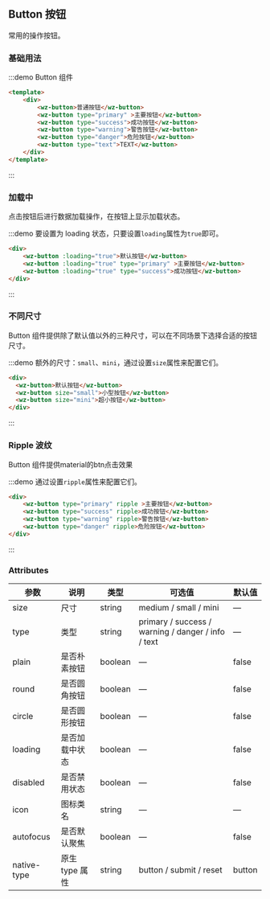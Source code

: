 
## Button 按钮
常用的操作按钮。

### 基础用法
:::demo Button 组件 

```html
<template>
    <div>
        <wz-button>普通按钮</wz-button>
        <wz-button type="primary" >主要按钮</wz-button>
        <wz-button type="success">成功按钮</wz-button>
        <wz-button type="warning">警告按钮</wz-button>
        <wz-button type="danger">危险按钮</wz-button>
        <wz-button type="text">TEXT</wz-button>
    </div>
</template>
``` 
:::

### 加载中

点击按钮后进行数据加载操作，在按钮上显示加载状态。

:::demo 要设置为 loading 状态，只要设置`loading`属性为`true`即可。

```html
<div>
    <wz-button :loading="true">默认按钮</wz-button>
    <wz-button :loading="true" type="primary" >主要按钮</wz-button>
    <wz-button :loading="true" type="success">成功按钮</wz-button>
</div>
```
:::


### 不同尺寸

Button 组件提供除了默认值以外的三种尺寸，可以在不同场景下选择合适的按钮尺寸。

:::demo 额外的尺寸：`small`、`mini`，通过设置`size`属性来配置它们。

```html
<div>
  <wz-button>默认按钮</wz-button>
  <wz-button size="small">小型按钮</wz-button>
  <wz-button size="mini">超小按钮</wz-button>
</div>
```
:::

### Ripple 波纹

Button 组件提供material的btn点击效果

:::demo 通过设置`ripple`属性来配置它们。

```html
<div>
    <wz-button type="primary" ripple >主要按钮</wz-button>
    <wz-button type="success" ripple>成功按钮</wz-button>
    <wz-button type="warning" ripple>警告按钮</wz-button>
    <wz-button type="danger" ripple>危险按钮</wz-button>
</div>
```
:::

### Attributes
| 参数      | 说明    | 类型      | 可选值       | 默认值   |
|---------- |-------- |---------- |-------------  |-------- |
| size     | 尺寸   | string  |   medium / small / mini            |    —     |
| type     | 类型   | string    |   primary / success / warning / danger / info / text |     —    |
| plain     | 是否朴素按钮   | boolean    | — | false   |
| round     | 是否圆角按钮   | boolean    | — | false   |
| circle     | 是否圆形按钮   | boolean    | — | false   |
| loading     | 是否加载中状态   | boolean    | — | false   |
| disabled  | 是否禁用状态    | boolean   | —   | false   |
| icon  | 图标类名 | string   |  —  |  —  |
| autofocus  | 是否默认聚焦 | boolean   |  —  |  false  |
| native-type | 原生 type 属性 | string | button / submit / reset | button |

